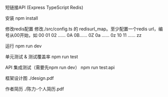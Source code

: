 短链接API (Express TypeScript Redis)

安装
npm install

修改redis配置
修改./src/config.ts 的 redisurl_map。至少配置一个redis url，编号从00开始，如 00 01 02 …… 0A 0B…… 0Z 0a …… 0z 10 11 …… zz

运行
npm run dev

单元测试 & 测试覆盖率
npm run test

API 集成测试（需要先npm run dev）
npm run test:api

框架设计图
./design.pdf

作者简历
./陈力-个人简历.pdf